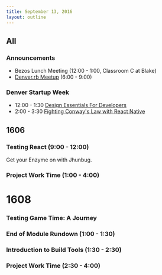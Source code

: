 ```yaml
---
title: September 13, 2016
layout: outline
---
```


## All

### Announcements

- Bezos Lunch Meeting (12:00 - 1:00, Classroom C at Blake)
- [Denver.rb Meetup](http://www.meetup.com/Denver-rb/) (6:00 - 9:00)

### Denver Startup Week

- 12:00 - 1:30 [Design Essentials For Developers](https://www.denverstartupweek.org/schedule/2098-design-essentials-for-developers)
- 2:00 - 3:30 [Fighting Conway's Law with React Native](https://www.denverstartupweek.org/schedule/1716-fighting-conway-s-law-with-react-native)

## 1606

### Testing React (9:00 - 12:00)

Get your Enzyme on with Jhunbug.

### Project Work Time (1:00 - 4:00)

# 1608

### Testing Game Time: A Journey

### End of Module Rundown (1:00 - 1:30)

### Introduction to Build Tools (1:30 - 2:30)

### Project Work Time (2:30 - 4:00)
